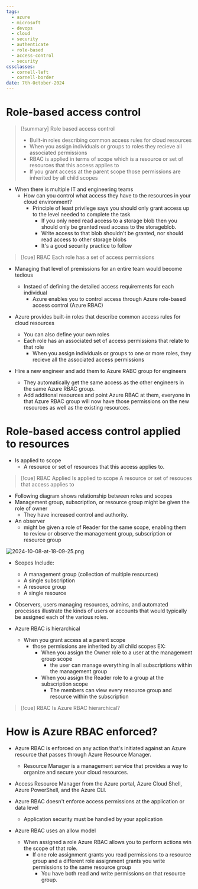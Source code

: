 ```yaml
---
tags:
  - azure
  - microsoft
  - devops
  - cloud
  - security
  - authenticate
  - role-based
  - access-control
  - security
cssclasses:
  - cornell-left
  - cornell-border
date: 7th-October-2024
---
```


# Role-based access control
>[!summary] Role based access control
>- Built-in roles describing common access rules for cloud resources
>- When you assign individuals or groups to roles they recieve all associated permissions
>- RBAC is applied in terms of scope which is a resource or set of resources that this access applies to
>- If you grant access at the parent scope those permissions are inherited by all child scopes
- When there is multiple IT and engineering teams
  - How can you control what access they have to the resources in your cloud environment?
    - Principle of least privilege says you should only grant access up to the level needed to complete the task
      - If you only need read access to a storage blob then you should only be granted read access to the storageblob.
      - Write access to that blob shouldn't be granted, nor should read access to other storage blobs
      - It's a good security practice to follow

>[!cue] RBAC
>Each role has a
>set of access
>permissions
- Managing that level of premissions for an entire team would become tedious
  - Instaed of defining the detailed access requirements for each individual
    - Azure enables you to control access through Azure role-based access control (Azure RBAC)

- Azure provides built-in roles that describe common access rules for cloud resources
  - You can also define your own roles
  - Each role has an associated set of access permissions that relate to that role
    - When you assign individuals or groups to one or more roles, they recieve all the associated access permissions

- Hire a new engineer and add them to Azure RABC group for engineers
  - They automatically get the same access as the other engineers in the same Azure RBAC group.
  - Add additonal resources and point Azure RBAC at them, everyone in that Azure RBAC group will now have those permissions on the new resources as well as the existing resources.

# Role-based access control applied to resources

- Is applied to scope
  - A resource or set of resources that this access applies to.

>[!cue] RBAC Applied
>Is applied to scope
>A resource or set of
>resouces that access
>applies to
- Following diagram shows relationship between roles and scopes
- Management group, subscription, or resource group might be given the role of owner
  - They have increased control and authority.
- An observer
  - might be given a role of Reader for the same scope, enabling them to review or observe the management group, subscription or resource group


![2024-10-08-at-18-09-25.png](2024-10-08-at-18-09-25.png)

- Scopes Include:
  - A management group (collection of multiple resources)
  - A single subscription
  - A resource group
  - A single resource

- Observers, users managing resources, admins, and automated processes illustrate the kinds of users or accounts that would typically be assigned each of the various roles.

- Azure RBAC is hierarchical
  - When you grant access at a parent scope
    - those  permissions are inherited by all child scopes EX:
      - When you assign the Owner role to a user at the management group scope
        - the user can manage everything in all subscriptions within the management group
      - When you assign the Reader role to a group at the subscription scope
        - The members can view every resource group and resource within the subscription

>[!cue] RBAC
>Is Azure RBAC
>hierarchical?

# How is Azure RBAC enforced?

- Azure RBAC is enforced on any action that's initiated against an Azure resource that passes through Azure Resource Manager.
  - Resource Manager is a management service that provides a way to organize and secure your cloud resources.

- Access Resource Manager from the Azure portal, Azure Cloud Shell, Azure PowerShell, and the Azure CLI.
- Azure RBAC doesn't enforce access permissions at the application or data level
  - Application security must be handled by your application

- Azure RBAC uses an allow model
  - When assigned a role Azure RBAC allows you to perform actions win the scope of that role.
    - If one role assignment grants you read permissions to a resource group and a different role assignment grants you write permissions to the same resource group
      - You have both read and write permissions on that resource group.

